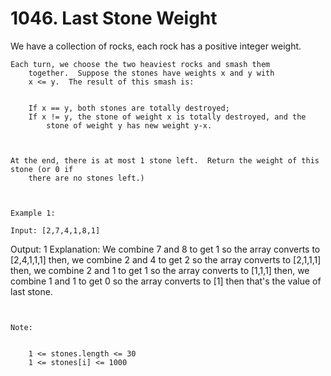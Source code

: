 # 1046. Last Stone Weight

We have a collection of rocks, each rock has a positive integer weight.

    Each turn, we choose the two heaviest rocks and smash them
        together.  Suppose the stones have weights x and y with
        x <= y.  The result of this smash is:

    
        If x == y, both stones are totally destroyed;
        If x != y, the stone of weight x is totally destroyed, and the
            stone of weight y has new weight y-x.
        
    

    At the end, there is at most 1 stone left.  Return the weight of this stone (or 0 if
        there are no stones left.)

     

    Example 1:

    Input: [2,7,4,1,8,1]
Output: 1
Explanation: 
We combine 7 and 8 to get 1 so the array converts to [2,4,1,1,1] then,
we combine 2 and 4 to get 2 so the array converts to [2,1,1,1] then,
we combine 2 and 1 to get 1 so the array converts to [1,1,1] then,
we combine 1 and 1 to get 0 so the array converts to [1] then that's the value of last stone.

     

    Note:

    
        1 <= stones.length <= 30
        1 <= stones[i] <= 1000